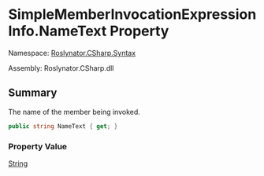 # SimpleMemberInvocationExpressionInfo\.NameText Property

Namespace: [Roslynator.CSharp.Syntax](../../README.md)

Assembly: Roslynator\.CSharp\.dll

## Summary

The name of the member being invoked\.

```csharp
public string NameText { get; }
```

### Property Value

[String](https://docs.microsoft.com/en-us/dotnet/api/system.string)

